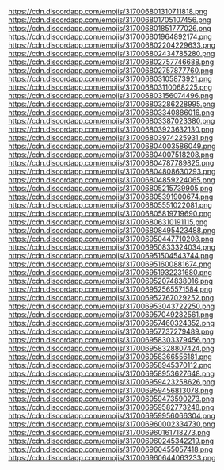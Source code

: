 https://cdn.discordapp.com/emojis/317006801310711818.png <!-- blobsmiley -->
https://cdn.discordapp.com/emojis/317006801705107456.png <!-- blobunsure -->
https://cdn.discordapp.com/emojis/317006801851777026.png <!-- blobwoah -->
https://cdn.discordapp.com/emojis/317006801964892174.png <!-- googlerabbit -->
https://cdn.discordapp.com/emojis/317006802204229633.png <!-- blobgrin -->
https://cdn.discordapp.com/emojis/317006802434785280.png <!-- blobgo -->
https://cdn.discordapp.com/emojis/317006802757746688.png <!-- blobninja -->
https://cdn.discordapp.com/emojis/317006802757877760.png <!-- blobidea -->
https://cdn.discordapp.com/emojis/317006803105873921.png <!-- blobtonguewink -->
https://cdn.discordapp.com/emojis/317006803110068225.png <!-- blobsmilehappyeyes -->
https://cdn.discordapp.com/emojis/317006803156074496.png <!-- blobsmilehappy -->
https://cdn.discordapp.com/emojis/317006803286228995.png <!-- blobxd -->
https://cdn.discordapp.com/emojis/317006803340886016.png <!-- blobspy -->
https://cdn.discordapp.com/emojis/317006803387023380.png <!-- blobtired -->
https://cdn.discordapp.com/emojis/317006803923632130.png <!-- blobokhand -->
https://cdn.discordapp.com/emojis/317006803974225931.png <!-- blobross -->
https://cdn.discordapp.com/emojis/317006804003586049.png <!-- blobsalute -->
https://cdn.discordapp.com/emojis/317006804007518208.png <!-- blobhearteyes -->
https://cdn.discordapp.com/emojis/317006804787789825.png <!-- googlecake -->
https://cdn.discordapp.com/emojis/317006804808630293.png <!-- blobthonkang -->
https://cdn.discordapp.com/emojis/317006804859224065.png <!-- googlesheep -->
https://cdn.discordapp.com/emojis/317006805215739905.png <!-- blobnomcookie -->
https://cdn.discordapp.com/emojis/317006805391900674.png <!-- googleghost -->
https://cdn.discordapp.com/emojis/317006805551022081.png <!-- wolfiriblob -->
https://cdn.discordapp.com/emojis/317006805819719690.png <!-- blobparty -->
https://cdn.discordapp.com/emojis/317006806310191115.png <!-- blobhyperthinkfast -->
https://cdn.discordapp.com/emojis/317006808495423488.png <!-- bolb -->
https://cdn.discordapp.com/emojis/317006950447710208.png <!-- blobconfounded -->
https://cdn.discordapp.com/emojis/317006950833324034.png <!-- blobcool -->
https://cdn.discordapp.com/emojis/317006951504543744.png <!-- blobcouple -->
https://cdn.discordapp.com/emojis/317006951600881674.png <!-- blobcowboy -->
https://cdn.discordapp.com/emojis/317006951932231680.png <!-- blobcry -->
https://cdn.discordapp.com/emojis/317006952074838016.png <!-- blobderpy -->
https://cdn.discordapp.com/emojis/317006952565571584.png <!-- blobdizzy -->
https://cdn.discordapp.com/emojis/317006952767029252.png <!-- blobfistbumpL -->
https://cdn.discordapp.com/emojis/317006953043722250.png <!-- blobhero -->
https://cdn.discordapp.com/emojis/317006957049282561.png <!-- googlefire -->
https://cdn.discordapp.com/emojis/317006957460324352.png <!-- blobmelt -->
https://cdn.discordapp.com/emojis/317006957737279489.png <!-- blobshrug -->
https://cdn.discordapp.com/emojis/317006958303379456.png <!-- blobupsidedown -->
https://cdn.discordapp.com/emojis/317006958328807424.png <!-- blobwink -->
https://cdn.discordapp.com/emojis/317006958366556181.png <!-- FeelsBlobMan -->
https://cdn.discordapp.com/emojis/317006958945370112.png <!-- blobsleepless -->
https://cdn.discordapp.com/emojis/317006958953627648.png <!-- blobpeek -->
https://cdn.discordapp.com/emojis/317006959423258626.png <!-- blobstop -->
https://cdn.discordapp.com/emojis/317006959456813078.png <!-- pikablob -->
https://cdn.discordapp.com/emojis/317006959473590273.png <!-- bloboro -->
https://cdn.discordapp.com/emojis/317006959582773248.png <!-- wumpusblob -->
https://cdn.discordapp.com/emojis/317006959956066304.png <!-- blobpats -->
https://cdn.discordapp.com/emojis/317006960002334730.png <!-- doggoblob -->
https://cdn.discordapp.com/emojis/317006960161718273.png <!-- blobthinkingglare -->
https://cdn.discordapp.com/emojis/317006960245342219.png <!-- blobsplosion -->
https://cdn.discordapp.com/emojis/317006960455057418.png <!-- blobhyperthink -->
https://cdn.discordapp.com/emojis/317006960644063233.png <!-- blobsnuggle -->